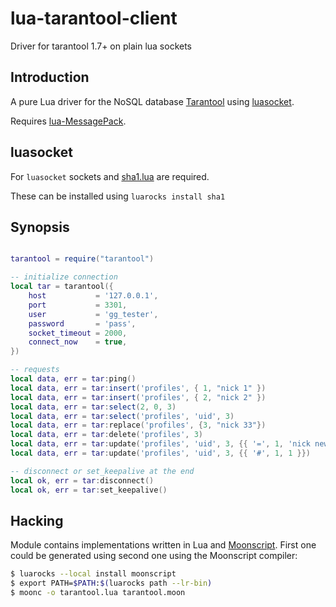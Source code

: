lua-tarantool-client
===================

Driver for tarantool 1.7+ on plain lua sockets

Introduction
------------

A pure Lua driver for the NoSQL database [Tarantool](http://tarantool.org/) using [luasocket](https://github.com/diegonehab/luasocket).

Requires [lua-MessagePack](https://github.com/fperrad/lua-MessagePack).

luasocket
-------

For `luasocket` sockets and [sha1.lua](https://github.com/kikito/sha1.lua) are required.

These can be installed using `luarocks install sha1`


Synopsis
------------

```lua

tarantool = require("tarantool")

-- initialize connection
local tar = tarantool({
    host           = '127.0.0.1',
    port           = 3301,
    user           = 'gg_tester',
    password       = 'pass',
    socket_timeout = 2000,
    connect_now    = true,
})

-- requests
local data, err = tar:ping()
local data, err = tar:insert('profiles', { 1, "nick 1" })
local data, err = tar:insert('profiles', { 2, "nick 2" })
local data, err = tar:select(2, 0, 3)
local data, err = tar:select('profiles', 'uid', 3)
local data, err = tar:replace('profiles', {3, "nick 33"})
local data, err = tar:delete('profiles', 3)
local data, err = tar:update('profiles', 'uid', 3, {{ '=', 1, 'nick new' }})
local data, err = tar:update('profiles', 'uid', 3, {{ '#', 1, 1 }})

-- disconnect or set_keepalive at the end
local ok, err = tar:disconnect()
local ok, err = tar:set_keepalive()

```

Hacking
-------

Module contains implementations written in Lua and
[Moonscript][moonscript-url]. First one could be generated using second one
using the Moonscript compiler:

```sh
$ luarocks --local install moonscript
$ export PATH=$PATH:$(luarocks path --lr-bin)
$ moonc -o tarantool.lua tarantool.moon
```

[moonscript-url]: https://moonscript.org/
